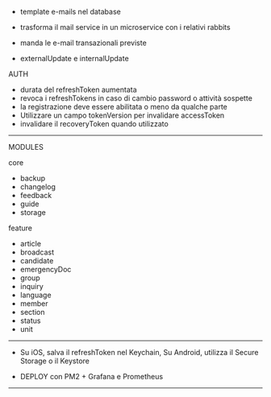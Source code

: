 - template e-mails nel database

- trasforma il mail service in un microservice con i relativi rabbits

- manda le e-mail transazionali previste

- externalUpdate e internalUpdate

AUTH

- durata del refreshToken aumentata
- revoca i refreshTokens in caso di cambio password o attività sospette
- la registrazione deve essere abilitata o meno da qualche parte
- Utilizzare un campo tokenVersion per invalidare accessToken
- invalidare il recoveryToken quando utilizzato

---

MODULES

core

- backup
- changelog
- feedback
- guide
- storage

feature

- article
- broadcast
- candidate
- emergencyDoc
- group
- inquiry
- language
- member
- section
- status
- unit

---

- Su iOS, salva il refreshToken nel Keychain, Su Android, utilizza il Secure Storage o il Keystore

- DEPLOY con PM2 + Grafana e Prometheus

---
